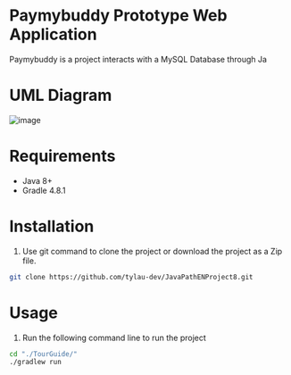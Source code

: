 # Paymybuddy Prototype Web Application

Paymybuddy is a project interacts with a MySQL Database through Ja

# UML Diagram
![image](https://user-images.githubusercontent.com/62340191/229362278-eb531805-7fb3-4d3d-b4f2-c5deae377c92.png)

# Requirements
- Java 8+
- Gradle 4.8.1

# Installation
1) Use git command to clone the project or download the project as a Zip file.
```bash
git clone https://github.com/tylau-dev/JavaPathENProject8.git
```

# Usage
1) Run the following command line to run the project
```bash
cd "./TourGuide/"
./gradlew run
```

